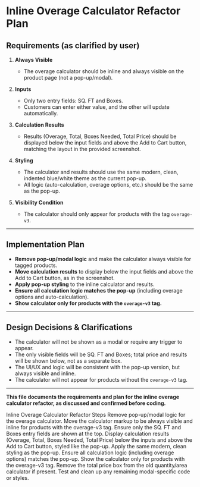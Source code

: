 # Inline Overage Calculator Refactor Plan

## Requirements (as clarified by user)

1. **Always Visible**
   - The overage calculator should be inline and always visible on the product page (not a pop-up/modal).

2. **Inputs**
   - Only two entry fields: SQ. FT and Boxes.
   - Customers can enter either value, and the other will update automatically.

3. **Calculation Results**
   - Results (Overage, Total, Boxes Needed, Total Price) should be displayed below the input fields and above the Add to Cart button, matching the layout in the provided screenshot.

4. **Styling**
   - The calculator and results should use the same modern, clean, indented blue/white theme as the current pop-up.
   - All logic (auto-calculation, overage options, etc.) should be the same as the pop-up.

5. **Visibility Condition**
   - The calculator should only appear for products with the tag `overage-v3`.

---

## Implementation Plan

- **Remove pop-up/modal logic** and make the calculator always visible for tagged products.
- **Move calculation results** to display below the input fields and above the Add to Cart button, as in the screenshot.
- **Apply pop-up styling** to the inline calculator and results.
- **Ensure all calculation logic matches the pop-up** (including overage options and auto-calculation).
- **Show calculator only for products with the `overage-v3` tag.**

---

## Design Decisions & Clarifications

- The calculator will not be shown as a modal or require any trigger to appear.
- The only visible fields will be SQ. FT and Boxes; total price and results will be shown below, not as a separate box.
- The UI/UX and logic will be consistent with the pop-up version, but always visible and inline.
- The calculator will not appear for products without the `overage-v3` tag.

---

**This file documents the requirements and plan for the inline overage calculator refactor, as discussed and confirmed before coding.** 

Inline Overage Calculator Refactor Steps
Remove pop-up/modal logic for the overage calculator.
Move the calculator markup to be always visible and inline for products with the overage-v3 tag.
Ensure only the SQ. FT and Boxes entry fields are shown at the top.
Display calculation results (Overage, Total, Boxes Needed, Total Price) below the inputs and above the Add to Cart button, styled like the pop-up.
Apply the same modern, clean styling as the pop-up.
Ensure all calculation logic (including overage options) matches the pop-up.
Show the calculator only for products with the overage-v3 tag.
Remove the total price box from the old quantity/area calculator if present.
Test and clean up any remaining modal-specific code or styles.
